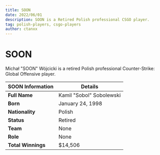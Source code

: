```yaml
---
title: SOON
date: 2022/06/01
description: SOON is a Retired Polish professional CSGO player.
tag: polish-players, csgo-players
author: ctanxx
---
```


# SOON

Michał "SOON" Wójcicki is a retired Polish professional Counter-Strike: Global Offensive player.

| **SOON Information** | **Details**              |
| -------------------- | ------------------------ |
| **Full Name**        | Kamil "Sobol" Sobolewski |
| **Born**             | January 24, 1998         |
| **Nationality**      | Polish                   |
| **Status**           | Retired                  |
| **Team**             | None	                  |
| **Role**             | None                     |
| **Total Winnings**   | $14,506                  |